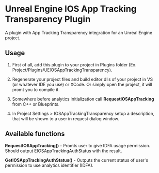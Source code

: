 # Unreal Engine IOS App Tracking Transparency Plugin
A plugin with App Tracking Transparency integration for an Unreal Engine project.

## Usage

1. First of all, add this plugin to your project in Plugins folder (Ex. Project/Plugins/UEIOSAppTrackingTransparency).

2. Regenerate your project files and build editor dlls of your project in VS (or whatever IDE you use) or XCode. Or simply open the project, it will promt you to compile it.

3. Somewhere before analytics initialization call **RequestIOSAppTracking** from C++ or Blueprints.

4. In Project Settings > IOSAppTrackingTransparency setup a description, that will be shown to a user in request dialog window.

## Available functions

**RequestIOSAppTracking()** - Promts user to give IDFA usage permission. Should output EIOSAppTrackingAuthStatus with the result.

**GetIOSAppTrackingAuthStatus()** - Outputs the current status of user's permission to use analytics identifier (IDFA).
